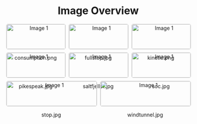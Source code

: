 <h1 style ="text-align: center;"> Image Overview </h1>
<div style="display: flex; flex-wrap: wrap; gap: 10px; justify-content: center;">
<div style="flex: 1 1 calc(33.333% - 20px); max-width: 300px; text-align: center;">
<img src="https://media.evkx.net/multimedia/technology/regen/calculations/consumption_xst.png" alt="Image 1" style="width: 100%; border: 1px solid #ddd; border-radius: 5px;">
<p>consumption.png</p>
</div>
<div style="flex: 1 1 calc(33.333% - 20px); max-width: 300px; text-align: center;">
<img src="https://media.evkx.net/multimedia/technology/regen/calculations/fullstop_xst.jpg" alt="Image 1" style="width: 100%; border: 1px solid #ddd; border-radius: 5px;">
<p>fullstop.jpg</p>
</div>
<div style="flex: 1 1 calc(33.333% - 20px); max-width: 300px; text-align: center;">
<img src="https://media.evkx.net/multimedia/technology/regen/calculations/kinetic_xst.png" alt="Image 1" style="width: 100%; border: 1px solid #ddd; border-radius: 5px;">
<p>kinetic.png</p>
</div>
<div style="flex: 1 1 calc(33.333% - 20px); max-width: 300px; text-align: center;">
<img src="https://media.evkx.net/multimedia/technology/regen/calculations/pikespeak_xst.jpg" alt="Image 1" style="width: 100%; border: 1px solid #ddd; border-radius: 5px;">
<p>pikespeak.jpg</p>
</div>
<div style="flex: 1 1 calc(33.333% - 20px); max-width: 300px; text-align: center;">
<img src="https://media.evkx.net/multimedia/technology/regen/calculations/saltfjellet_xst.jpg" alt="Image 1" style="width: 100%; border: 1px solid #ddd; border-radius: 5px;">
<p>saltfjellet.jpg</p>
</div>
<div style="flex: 1 1 calc(33.333% - 20px); max-width: 300px; text-align: center;">
<img src="https://media.evkx.net/multimedia/technology/regen/calculations/soc_xst.jpg" alt="Image 1" style="width: 100%; border: 1px solid #ddd; border-radius: 5px;">
<p>soc.jpg</p>
</div>
<div style="flex: 1 1 calc(33.333% - 20px); max-width: 300px; text-align: center;">
<img src="https://media.evkx.net/multimedia/technology/regen/calculations/stop_xst.jpg" alt="Image 1" style="width: 100%; border: 1px solid #ddd; border-radius: 5px;">
<p>stop.jpg</p>
</div>
<div style="flex: 1 1 calc(33.333% - 20px); max-width: 300px; text-align: center;">
<img src="https://media.evkx.net/multimedia/technology/regen/calculations/windtunnel_xst.jpg" alt="Image 1" style="width: 100%; border: 1px solid #ddd; border-radius: 5px;">
<p>windtunnel.jpg</p>
</div>
</div>
